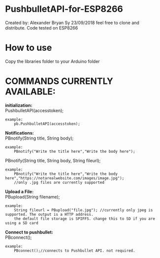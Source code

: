 # PushbulletAPI-for-ESP8266
Created by: Alexander Bryan Sy 23/09/2018
feel free to clone and distribute.
Code tested on ESP8266
# How to use
Copy the libraries folder to your Arduino folder

# COMMANDS CURRENTLY AVAILABLE:
 **initialization:**  
    PushbulletAPI(accesstoken);
        
	example:  
		pb.PushbulletAPI(accesstoken);

 **Notifications:**  
    PBnotify(String title, String body);
    
	example:  
		PBnotify("Write the title here","Write the body here");  

PBnotify(String title, String body, String fileurl);
    
	example:  
		PBnotify("Write the title here","Write the body here","https://notarealwebsite.com/images/image.jpg"); 
		//only .jpg files are currently supported

**Upload a File:**  
    PBupload(String filename);
        
	example:  
		String fileurl = PBupload("file.jpg"); //currently only jpeg is supported. The output is a HTTP address. 
		the default file storage is SPIFFS. change this to SD if you are using a SD card

**Connect to pushbullet:**  
	PBconnect();
	
	example:  
		PBconnect();//connects to Pushbullet API. not required.
